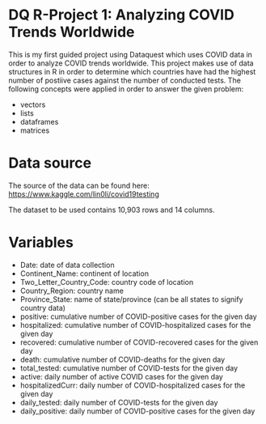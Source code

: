 # DQ R-Project 1: Analyzing COVID Trends Worldwide
This is my first guided project using Dataquest which uses COVID data in order to analyze COVID trends worldwide. This project makes use of data structures in R in order to determine which countries have had the highest number of postiive cases against the number of conducted tests. The following concepts were applied in order to answer the given problem:
+ vectors
+ lists
+ dataframes
+ matrices

# Data source
The source of the data can be found here: https://www.kaggle.com/lin0li/covid19testing

The dataset to be used contains 10,903 rows and 14 columns.

# Variables
- Date: date of data collection
- Continent_Name: continent of location
- Two_Letter_Country_Code: country code of location
- Country_Region: country name
- Province_State: name of state/province (can be all states to signify country data)
- positive: cumulative number of COVID-positive cases for the given day
- hospitalized: cumulative number of COVID-hospitalized cases for the given day
- recovered: cumulative number of COVID-recovered cases for the given day
- death: cumulative number of COVID-deaths for the given day
- total_tested: cumulative number of COVID-tests for the given day
- active: daily number of active COVID cases for the given day
- hospitalizedCurr: daily number of COVID-hospitalized cases for the given day
- daily_tested: daily number of COVID-tests for the given day
- daily_positive: daily number of COVID-positive cases for the given day
